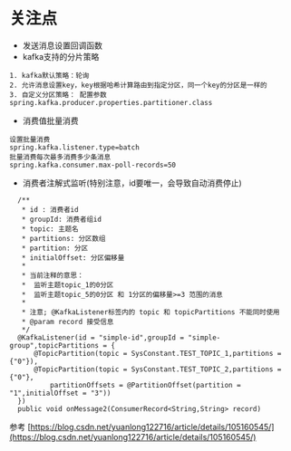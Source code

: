 #  关注点
* 发送消息设置回调函数
* kafka支持的分片策略
```
1. kafka默认策略：轮询
2. 允许消息设置key，key根据哈希计算路由到指定分区，同一个key的分区是一样的
3. 自定义分区策略： 配置参数spring.kafka.producer.properties.partitioner.class
```
* 消费值批量消费
```
设置批量消费
spring.kafka.listener.type=batch
批量消费每次最多消费多少条消息
spring.kafka.consumer.max-poll-records=50
```
* 消费者注解式监听(特别注意，id要唯一，会导致自动消费停止)
```
  /**
   * id : 消费者id
   * groupId: 消费者组id
   * topic: 主题名
   * partitions: 分区数组
   * partition: 分区
   * initialOffset: 分区偏移量
   *
   * 当前注释的意思：
   *  监听主题topic_1的0分区
   *  监听主题topic_5的0分区 和 1分区的偏移量>=3 范围的消息
   *
   * 注意; @KafkaListener标签内的 topic 和 topicPartitions 不能同时使用
   * @param record 接受信息
   */
  @KafkaListener(id = "simple-id",groupId = "simple-group",topicPartitions = {
      @TopicPartition(topic = SysConstant.TEST_TOPIC_1,partitions = {"0"}),
      @TopicPartition(topic = SysConstant.TEST_TOPIC_2,partitions = {"0"},
          partitionOffsets = @PartitionOffset(partition = "1",initialOffset = "3"))
  })
  public void onMessage2(ConsumerRecord<String,String> record)
```



参考 [https://blog.csdn.net/yuanlong122716/article/details/105160545/](https://blog.csdn.net/yuanlong122716/article/details/105160545/)



